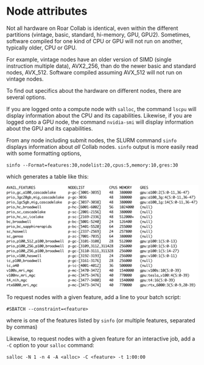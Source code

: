 # Node attributes

Not all hardware on Roar Collab is identical,
even within the different partitions (vintage, basic, standard, hi-memory, GPU, GPU2).
Sometimes, software compiled for one kind of CPU or GPU will not run on another,
typically older, CPU or GPU.

For example, vintage nodes have an older version of SIMD 
(single instruction multiple data),
AVX2_256, than do the newer basic and standard nodes, AVX_512.
Software compiled assuming AVX_512 will not run on vintage nodes.

To find out specifics about the hardware on different nodes,
there are several options.

If you are logged onto a compute node with `salloc`, the command `lscpu`
will display information about the CPU and its capabilities.
Likewise, if you are logged onto a GPU node, the command `nvidia-smi`
will display information about the GPU and its capabilities.

From any node including submit nodes,
the SLURM command `sinfo` displays information about *all* Collab nodes.
`sinfo` output is more easily read with some formatting options,
```
sinfo --Format=features:30,nodelist:20,cpus:5,memory:10,gres:30
```
which generates a table like this:

![sinfo table](img/sinfo_table.png)

To request nodes with a given feature, add a line to your batch script:
```
#SBATCH --constraint=<feature>
```
where <feature> is one of the features listed by `sinfo`
(or multiple features, separated by commas)

Likewise, to request nodes with a given feature for an interactive job,
add a `-C` option to your `salloc` command:
```
salloc -N 1 -n 4 -A <alloc> -C <feature> -t 1:00:00
